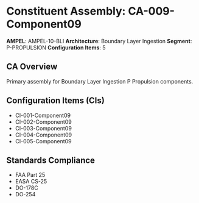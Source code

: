 # Constituent Assembly: CA-009-Component09

**AMPEL**: AMPEL-10-BLI
**Architecture**: Boundary Layer Ingestion
**Segment**: P-PROPULSION
**Configuration Items**: 5

## CA Overview
Primary assembly for Boundary Layer Ingestion P Propulsion components.

## Configuration Items (CIs)
- CI-001-Component09
- CI-002-Component09
- CI-003-Component09
- CI-004-Component09
- CI-005-Component09

## Standards Compliance
- FAA Part 25
- EASA CS-25
- DO-178C
- DO-254
